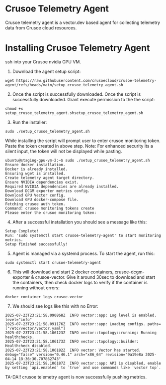 # Crusoe Telemetry Agent
Crusoe telemetry agent is a vector.dev based agent for collecting telemetry data from Crusoe cloud resources.

# Installing Crusoe Telemetry Agent
ssh into your Crusoe nvidia GPU VM.

1. Download the agent setup script:
```
wget https://raw.githubusercontent.com/crusoecloud/crusoe-telemetry-agent/refs/heads/main/setup_crusoe_telemetry_agent.sh
```
2. Once the script is successfully downloaded. Once the script is successfully downloaded. Grant execute permission to the the script:
```
chmod +x setup_crusoe_telemetry_agent.shsetup_crusoe_telemetry_agent.sh
```
3. Run the installer:
```
sudo ./setup_crusoe_telemetry_agent.sh
```
While installing the script will prompt user to enter crusoe monitoring token. Paste the token created in above step.
Note: For enhanced security its a silent input, the token will not be displayed while pasting.
```
ubuntu@staging-gpu-vm-2:~$ sudo ./setup_crusoe_telemetry_agent.sh
Ensure docker installation.
Docker is already installed.
Ensuring wget is installed.
Create telemetry agent target directory.
Ensure NVIDIA dependencies exist.
Required NVIDIA dependencies are already installed.
Download DCGM exporter metrics config.
Download GPU Vector config.
Download GPU docker-compose file.
Fetching crusoe auth token.
Command: crusoe monitoring tokens create
Please enter the crusoe monitoring token:

```
4. After a successful installation you should see a message like this:
```
Setup Complete!
Run: 'sudo systemctl start crusoe-telemetry-agent' to start monitoring metrics.
Setup finished successfully!
```
5. Agent is managed via a systemd process. To start the agent, run this:
```
sudo systemctl start crusoe-telemetry-agent
```
6. This will download and start 2 docker containers, crusoe-dcgm-exporter & crusoe-vector. Give it around 30sec to download and start the containers, then check docker logs to verify if the container is running without errors:
```
docker container logs crusoe-vector
```
7. We should see logs like this with no Error:
```
2025-07-23T23:21:58.090868Z  INFO vector::app: Log level is enabled. level="info"
2025-07-23T23:21:58.091176Z  INFO vector::app: Loading configs. paths=["/etc/vector/vector.yaml"]
2025-07-23T23:21:58.106123Z  INFO vector::topology::running: Running healthchecks.
2025-07-23T23:21:58.106173Z  INFO vector::topology::builder: Healthcheck disabled.
2025-07-23T23:21:58.106182Z  INFO vector: Vector has started. debug="false" version="0.46.1" arch="x86_64" revision="9a19e8a 2025-04-14 18:36:30.707862743"
2025-07-23T23:21:58.106187Z  INFO vector::app: API is disabled, enable by setting `api.enabled` to `true` and use commands like `vector top`.
```
TA-DA!! crusoe telemetry agent is now successfully pushing metrics.
